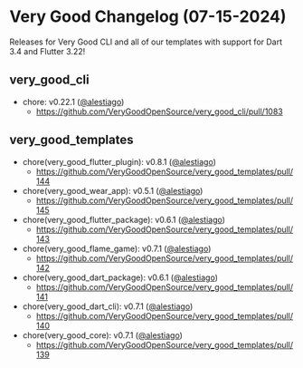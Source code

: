 # Very Good Changelog (07-15-2024)

Releases for Very Good CLI and all of our templates with support for Dart 3.4 and Flutter 3.22!

## very_good_cli

- chore: v0.22.1 ([@alestiago](https://github.com/alestiago))
  - https://github.com/VeryGoodOpenSource/very_good_cli/pull/1083

## very_good_templates

- chore(very_good_flutter_plugin): v0.8.1 ([@alestiago](https://github.com/alestiago))
  - https://github.com/VeryGoodOpenSource/very_good_templates/pull/144
- chore(very_good_wear_app): v0.5.1 ([@alestiago](https://github.com/alestiago))
  - https://github.com/VeryGoodOpenSource/very_good_templates/pull/145
- chore(very_good_flutter_package): v0.6.1 ([@alestiago](https://github.com/alestiago))
  - https://github.com/VeryGoodOpenSource/very_good_templates/pull/143
- chore(very_good_flame_game): v0.7.1 ([@alestiago](https://github.com/alestiago))
  - https://github.com/VeryGoodOpenSource/very_good_templates/pull/142
- chore(very_good_dart_package): v0.6.1 ([@alestiago](https://github.com/alestiago))
  - https://github.com/VeryGoodOpenSource/very_good_templates/pull/141
- chore(very_good_dart_cli): v0.7.1 ([@alestiago](https://github.com/alestiago))
  - https://github.com/VeryGoodOpenSource/very_good_templates/pull/140
- chore(very_good_core): v0.7.1 ([@alestiago](https://github.com/alestiago))
  - https://github.com/VeryGoodOpenSource/very_good_templates/pull/139
